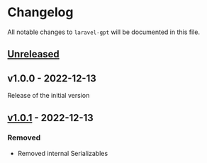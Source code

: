 # Changelog

All notable changes to `laravel-gpt` will be documented in this file.

## [Unreleased](https://github.com/capevace/laravel-gpt/compare/v1.0.1...HEAD)

## v1.0.0 - 2022-12-13

Release of the initial version

## [v1.0.1](https://github.com/capevace/laravel-gpt/compare/1.0.0...v1.0.1) - 2022-12-13

### Removed

-   Removed internal Serializables
